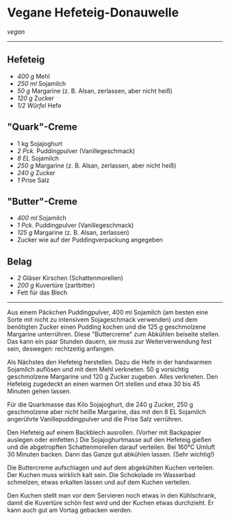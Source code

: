 # Vegane Hefeteig-Donauwelle

*vegan*

---

## Hefeteig

- *400 g* Mehl
- *250 ml* Sojamilch
- *50 g* Margarine (z. B. Alsan, zerlassen, aber nicht heiß)
- *120 g* Zucker
- *1/2 Würfel* Hefe 

## "Quark"-Creme

- 1 kg Sojajoghurt
- *2 Pck.* Puddingpulver (Vanillegeschmack)
- *8 EL* Sojamilch
- *250 g* Margarine (z. B. Alsan, zerlassen, aber nicht heiß)
- *240 g* Zucker
- *1* Prise Salz 

## "Butter"-Creme

- *400 ml* Sojamilch
- *1 Pck.* Puddingpulver (Vanillegeschmack)
- *125 g* Margarine (z. B. Alsan, zerlassen)
- Zucker wie auf der Puddingverpackung angegeben

## Belag

- *2* Gläser Kirschen (Schattenmorellen)
- *200 g* Kuvertüre (zartbitter)
- Fett für das Blech 

---

Aus einem Päckchen Puddingpulver, 400 ml Sojamilch (am besten eine Sorte mit nicht zu intensivem Sojageschmack verwenden) und dem benötigten Zucker einen Pudding kochen und die 125 g geschmolzene Margarine unterrühren. Diese "Buttercreme" zum Abkühlen beiseite stellen. Das kann ein paar Stunden dauern, sie muss zur Weiterverwendung fest sein, deswegen: rechtzeitig anfangen.

Als Nächstes den Hefeteig herstellen. Dazu die Hefe in der handwarmen Sojamilch auflösen und mit dem Mehl verkneten. 50 g vorsichtig geschmolzene Margarine und 120 g Zucker zugeben. Alles verkneten. Den Hefeteig zugedeckt an einen warmen Ort stellen und etwa 30 bis 45 Minuten gehen lassen.

Für die Quarkmasse das Kilo Sojajoghurt, die 240 g Zucker, 250 g geschmolzene aber nicht heiße Margarine, das mit den 8 EL Sojamilch angerührte Vanillepuddingpulver und die Prise Salz verrühren.

Den Hefeteig auf einem Backblech ausrollen. (Vorher mit Backpapier auslegen oder einfetten.) Die Sojajoghurtmasse auf den Hefeteig gießen und die abgetropften Schattenmorellen darauf verteilen. Bei 160°C Umluft 30 Minuten backen. Dann das Ganze gut abkühlen lassen. (Sehr wichtig!)

Die Buttercreme aufschlagen und auf dem abgekühlten Kuchen verteilen. Der Kuchen muss wirklich kalt sein. 
Die Schokolade im Wasserbad schmelzen, etwas erkalten lassen und auf dem Kuchen verteilen.

Den Kuchen stellt man vor dem Servieren noch etwas in den Kühlschrank, damit die Kuvertüre schön fest wird und der Kuchen etwas durchzieht. Er kann auch gut am Vortag gebacken werden.
